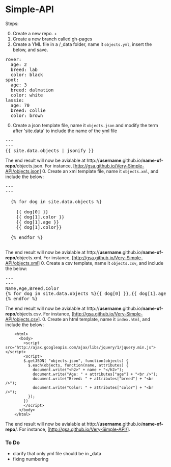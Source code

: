 Simple-API
==========

Steps:

0. Create a new repo.  + 
0. Create a new branch called gh-pages  
0. Create a YML file in a /_data folder, name it `objects.yml`, insert the below, and save.   
 <pre>
rover:
  age: 2
  breed: lab
  color: black
spot:
  age: 3
  breed: dalmation
  color: white
lassie:
  age: 70
  breed: collie
  color: brown
</pre>
0. Create a json template file, name it `objects.json` and modify the term after 'site.data' to include the name of the yml file
 <pre>
---
---
{{ site.data.objects | jsonify }}
</pre>
 The end result will now be avialable at http://**username**.github.io/**name-of-repo**/objects.json.  For instance,  [http://gsa.github.io/Very-Simple-API/objects.json]
0. Create an xml template file, name it `objects.xml`, and include the below:
 <pre>
---
---
<dogs>
  {% for dog in site.data.objects %}
  <dog>
    <name>{{ dog[0] }}</name>
    <breed>{{ dog[1].color }}</breed>
    <age>{{ dog[1].age }}</age>
    <color>{{ dog[1].color}}</color>
  </dog>
  {% endfor %}
</dogs>
</pre>
 The end result will now be avialable at http://**username**.github.io/**name-of-repo**/objects.xml.  For instance,  [http://gsa.github.io/Very-Simple-API/objects.xml]
0. Create a csv template, name it `objects.csv`, and include the below:
 <pre>
---
---
Name,Age,Breed,Color
{% for dog in site.data.objects %}{{ dog[0] }},{{ dog[1].age }},{{ dog[1].breed }},{{ dog[1].color }}
{% endfor %}
</pre>
 The end result will now be avialable at http://**username**.github.io/**name-of-repo**/objects.csv.  For instance, [http://gsa.github.io/Very-Simple-API/objects.csv].
0. Create an html template, name it `index.html`, and include the below:
````
    <html>
      <body>
        <script src="http://ajax.googleapis.com/ajax/libs/jquery/1/jquery.min.js"></script>
        <script>
        $.getJSON( "objects.json", function(objects) {
          $.each(objects, function(name, attributes) {
            document.write("<h2>" + name + "</h2>");
            document.write("Age: " + attributes["age"] + "<br />");
            document.write("Breed: " + attributes["breed"] + "<br />");
            document.write("Color: " + attributes["color"] + "<br />");
          });
        })
        </script>
      </body>
    </html>
````
 The end result will now be avialable at http://**username**.github.io/**name-of-repo**/.  For instance, [http://gsa.github.io/Very-Simple-API/].


### To Do 
- clarify that only yml file should be in _data 
- fixing numbering

